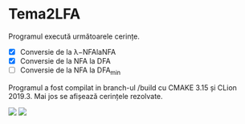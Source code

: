 # Tema2LFA
Programul execută următoarele cerințe.
- [x] Conversie de la λ−NFAlaNFA
- [x] Conversie de la NFA la DFA
- [ ]   Conversie de la NFA la DFA<sub>min</sub>

Programul a fost compilat in branch-ul /build cu CMAKE 3.15 și CLion 2019.3.
Mai jos se afișează cerințele rezolvate.

![](https://user-images.githubusercontent.com/19687103/80010297-e5b40400-84d2-11ea-9741-225d9459aa80.png)
![](https://user-images.githubusercontent.com/19687103/80010828-ac2fc880-84d3-11ea-8d78-0a57684b5cf2.png)

